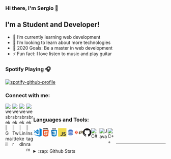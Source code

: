 ### Hi there, I'm Sergio 👋

## I'm a Student and Developer!

- 🌱 I’m currently learning web development
- 👯 I’m looking to learn about more technologies
- 🥅 2020 Goals: Be a master in web development
- ⚡ Fun fact: I love listen to music and play guitar

### Spotify Playing 🎧
[![spotify-github-profile](https://spotify-github-profile.vercel.app/api/view?uid=wesbrek2807&cover_image=true)](https://spotify-github-profile.vercel.app/api/view?uid=wesbrek2807&redirect=true)


### Connect with me:

[<img align="left" alt="wesbrek | Gmail"  width="22px" src="https://img.icons8.com/fluent/48/000000/gmail.png" />](mailto:sergioalfaro2807@mail.com)
[<img align="left" alt="wesbrek | Twitter" width="22px" src="https://cdn.jsdelivr.net/npm/simple-icons@v3/icons/twitter.svg" />][twitter]
[<img align="left" alt="wesbrek | LinkedIn" width="22px" src="https://cdn.jsdelivr.net/npm/simple-icons@v3/icons/linkedin.svg" />][linkedin]
[<img align="left" alt="wesbrek | Instagram" width="22px" src="https://cdn.jsdelivr.net/npm/simple-icons@v3/icons/instagram.svg" />][instagram]

<br />


### Languages and Tools:

<img align="left" alt="Visual Studio Code" width="26px" src="https://raw.githubusercontent.com/github/explore/80688e429a7d4ef2fca1e82350fe8e3517d3494d/topics/visual-studio-code/visual-studio-code.png" />
<img align="left" alt="HTML5" width="26px" src="https://raw.githubusercontent.com/github/explore/80688e429a7d4ef2fca1e82350fe8e3517d3494d/topics/html/html.png" />
<img align="left" alt="CSS3" width="26px" src="https://raw.githubusercontent.com/github/explore/80688e429a7d4ef2fca1e82350fe8e3517d3494d/topics/css/css.png" />
<img align="left" alt="JavaScript" width="26px" src="https://raw.githubusercontent.com/github/explore/80688e429a7d4ef2fca1e82350fe8e3517d3494d/topics/javascript/javascript.png" />
<img align="left" alt="SQL" width="26px" src="https://raw.githubusercontent.com/github/explore/80688e429a7d4ef2fca1e82350fe8e3517d3494d/topics/sql/sql.png" />
<img align="left" alt="Git" width="26px" src="https://raw.githubusercontent.com/github/explore/80688e429a7d4ef2fca1e82350fe8e3517d3494d/topics/git/git.png" />
<img align="left" alt="GitHub" width="26px" src="https://raw.githubusercontent.com/github/explore/78df643247d429f6cc873026c0622819ad797942/topics/github/github.png" />
<img align="left" alt="C#" width="26px" src="https://github.com/abranhe/programming-languages-logos/blob/master/src/csharp/csharp.png" />
<img align="left" alt="Java" width="26px" src="https://github.com/abranhe/programming-languages-logos/blob/master/src/java/java.png" />
<img align="left" alt="C++" width="26px" src="https://github.com/abranhe/programming-languages-logos/blob/master/src/cpp/cpp.png" />


<br />
<br />


---

<details>
  <summary>:zap: Github Stats</summary>

  <img align="left" alt="codeSTACKr's Github Stats" src="https://github-readme-stats.codestackr.vercel.app/api?username=wesbrek&show_icons=true&hide_border=true" />

</details>

[twitter]: https://twitter.com/wesbreck2807
[instagram]: https://www.instagram.com/wesbrek/
[linkedin]: https://www.linkedin.com/in/sergio-alfaro-25469b195/
